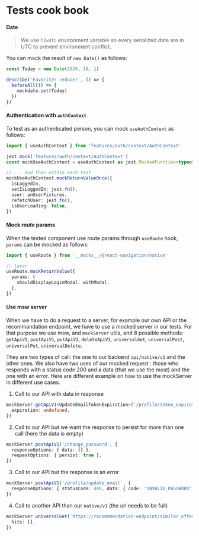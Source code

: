 # Tests cook book

#### Date

> We use `TZ=UTC` environment variable so every serialized date are in UTC to prevent environment conflict.

You can mock the result of `new Date()` as follows:

```ts
const Today = new Date(2020, 10, 1)

describe('Favorites reducer', () => {
  beforeAll(() => {
    mockdate.set(Today)
  })
})
```

#### Authentication with `authContext`

To test as an authenticated person, you can mock `useAuthContext` as follows:

```ts
import { useAuthContext } from 'features/auth/context/AuthContext'

jest.mock('features/auth/context/AuthContext')
const mockUseAuthContext = useAuthContext as jest.MockedFunction<typeof useAuthContext>

// ... and then within each test
mockUseAuthContext.mockReturnValueOnce({
  isLoggedIn,
  setIsLoggedIn: jest.fn(),
  user: anUserFixtures,
  refetchUser: jest.fn(),
  isUserLoading: false,
})
```

#### Mock route params

When the tested component use route params through `useRoute` hook, `params` can be mocked as follows:

```ts
import { useRoute } from '__mocks__/@react-navigation/native'

// later
useRoute.mockReturnValue({
  params: {
    shouldDisplayLoginModal: withModal,
  },
})
```

#### Use msw server

When we have to do a request to a server, for example our own API or the recommandation endpoint, we have to use a mocked server in our tests.
For that purpose we use msw, and `mockServer` utils, and 8 possible methods: `getApiV1`, `postApiV1`, `putApiV1`, `deleteApiV1`, `universalGet`, `universalPost`, `universalPut`, `universalDelete`.

They are two types of call: the one to our backend `api/native/v1` and the other ones. We also have two uses of our mocked request : those who responds with a status code 200 and a data (that we use the most) and the one with an error. Here are different example on how to use the mockServer in different use cases.

1. Call to our API with data in response

```ts
mockServer.getApiV1<UpdateEmailTokenExpiration>('/profile/token_expiration', {
  expiration: undefined,
})
```

2. Call to our API but we want the response to persist for more than one call (here the data is empty)

```ts
mockServer.postApiV1('/change_password', {
  responseOptions: { data: {} },
  requestOptions: { persist: true },
})
```

3. Call to our API but the response is an error

```ts
mockServer.postApiV1('/profile/update_email', {
  responseOptions: { statusCode: 400, data: { code: 'INVALID_PASSWORD' } },
})
```

4. Call to another API than our `native/v1` (the url needs to be full)

```ts
mockServer.universalGet(`https://recommmendation-endpoint/similar_offers/${mockOfferId}`, {
  hits: [],
})
```
